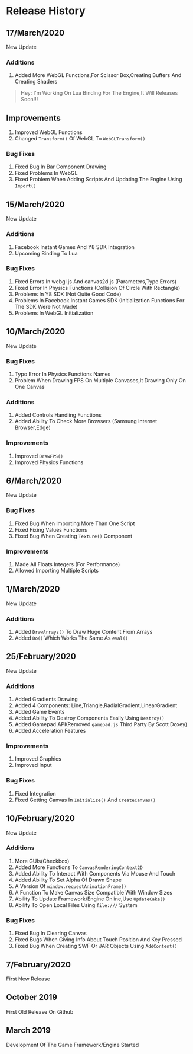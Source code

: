 # Release History
## 17/March/2020
New Update

### Additions
1. Added More WebGL Functions,For Scissor Box,Creating Buffers And Creating Shaders

> Hey: I'm Working On Lua Binding For The Engine,It Will Releases Soon!!!

## Improvements
1. Improved WebGL Functions
2. Changed `Transform()` Of WebGL To `WebGLTransform()`

### Bug Fixes
1. Fixed Bug In Bar Component Drawing
2. Fixed Problems In WebGL
3. Fixed Problem When Adding Scripts And Updating The Engine Using `Import()`

## 15/March/2020
New Update

### Additions
1. Facebook Instant Games And Y8 SDK Integration
2. Upcoming Binding To Lua

### Bug Fixes
1. Fixed Errors In webgl.js And canvas2d.js (Parameters,Type Errors)
2. Fixed Error In Physics Functions (Collision Of Circle With Rectangle)
3. Problems In Y8 SDK (Not Quite Good Code)
4. Problems In Facebook Instant Games SDK (Initialization Functions For The SDK Were Not Made)
5. Problems In WebGL Initialization

## 10/March/2020
New Update
### Bug Fixes

1. Typo Error In Physics Functions Names
2. Problem When Drawing FPS On Multiple Canvases,It Drawing Only On One Canvas

### Additions
1. Added Controls Handling Functions
2. Added Ability To Check More Browsers (Samsung Internet Browser,Edge)

### Improvements
1. Improved `DrawFPS()`
2. Improved Physics Functions

## 6/March/2020
New Update

### Bug Fixes
1. Fixed Bug When Importing More Than One Script
2. Fixed Fixing Values Functions
3. Fixed Bug When Creating `Texture()` Component

### Improvements
1. Made All Floats Integers (For Performance)
2. Allowed Importing Multiple Scripts

## 1/March/2020
New Update

### Additions
1. Added `DrawArrays()` To Draw Huge Content From Arrays
2. Added `Do()` Which Works The Same As `eval()`

## 25/February/2020
New Update

### Additions
1. Added Gradients Drawing
2. Added 4 Components: Line,Triangle,RadialGradient,LinearGradient
3. Added Game Events
4. Added Ability To Destroy Components Easily Using `Destroy()`
5. Added Gamepad API(Removed `gamepad.js` Third Party By Scott Doxey)
6. Added Acceleration Features

### Improvements
1. Improved Graphics
2. Improved Input

### Bug Fixes
1. Fixed Integration
2. Fixed Getting Canvas In `Initialize()` And `CreateCanvas()`

## 10/February/2020
New Update

### Additions
1. More GUIs(Checkbox)
2. Added More Functions To `CanvasRenderingContext2D`
3. Added Ability To Interact With Components Via Mouse And Touch
4. Added Ability To Set Alpha Of Drawn Shape
5. A Version Of `window.requestAnimationFrame()`
6. A Function To Make Canvas Size Compatible With Window Sizes
7. Ability To Update Framework/Engine Online,Use `UpdateCake()`
8. Ability To Open Local Files Using `file:///` System

### Bug Fixes
1. Fixed Bug In Clearing Canvas
2. Fixed Bugs When Giving Info About Touch Position And Key Pressed
3. Fixed Bug When Creating SWF Or JAR Objects Using `AddContent()`

## 7/February/2020
First New Release

## October 2019
First Old Release On Github

## March 2019
Development Of The Game Framework/Engine Started